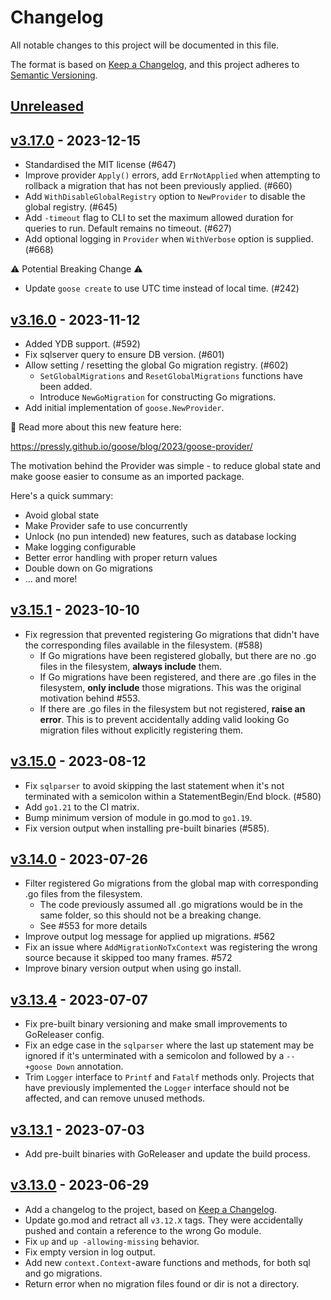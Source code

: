 # Changelog

All notable changes to this project will be documented in this file.

The format is based on [Keep a Changelog](https://keepachangelog.com/en/1.0.0/), and this project
adheres to [Semantic Versioning](https://semver.org/spec/v2.0.0.html).

## [Unreleased]

## [v3.17.0] - 2023-12-15

- Standardised the MIT license (#647)
- Improve provider `Apply()` errors, add `ErrNotApplied` when attempting to rollback a migration
  that has not been previously applied. (#660)
- Add `WithDisableGlobalRegistry` option to `NewProvider` to disable the global registry. (#645)
- Add `-timeout` flag to CLI to set the maximum allowed duration for queries to run. Default remains
  no timeout. (#627)
- Add optional logging in `Provider` when `WithVerbose` option is supplied. (#668)

⚠️ Potential Breaking Change ⚠️

- Update `goose create` to use UTC time instead of local time. (#242)

## [v3.16.0] - 2023-11-12

- Added YDB support. (#592)
- Fix sqlserver query to ensure DB version. (#601)
- Allow setting / resetting the global Go migration registry. (#602)
  - `SetGlobalMigrations` and `ResetGlobalMigrations` functions have been added.
  - Introduce `NewGoMigration` for constructing Go migrations.
- Add initial implementation of `goose.NewProvider`.

🎉 Read more about this new feature here:

https://pressly.github.io/goose/blog/2023/goose-provider/

The motivation behind the Provider was simple - to reduce global state and make goose easier to
consume as an imported package.

Here's a quick summary:

- Avoid global state
- Make Provider safe to use concurrently
- Unlock (no pun intended) new features, such as database locking
- Make logging configurable
- Better error handling with proper return values
- Double down on Go migrations
- ... and more!

## [v3.15.1] - 2023-10-10

- Fix regression that prevented registering Go migrations that didn't have the corresponding files
  available in the filesystem. (#588)
  - If Go migrations have been registered globally, but there are no .go files in the filesystem,
    **always include** them.
  - If Go migrations have been registered, and there are .go files in the filesystem, **only
    include** those migrations. This was the original motivation behind #553.
  - If there are .go files in the filesystem but not registered, **raise an error**. This is to
    prevent accidentally adding valid looking Go migration files without explicitly registering
    them.

## [v3.15.0] - 2023-08-12

- Fix `sqlparser` to avoid skipping the last statement when it's not terminated with a semicolon
  within a StatementBegin/End block. (#580)
- Add `go1.21` to the CI matrix.
- Bump minimum version of module in go.mod to `go1.19`.
- Fix version output when installing pre-built binaries (#585).

## [v3.14.0] - 2023-07-26

- Filter registered Go migrations from the global map with corresponding .go files from the
  filesystem.
  - The code previously assumed all .go migrations would be in the same folder, so this should not
    be a breaking change.
  - See #553 for more details
- Improve output log message for applied up migrations. #562
- Fix an issue where `AddMigrationNoTxContext` was registering the wrong source because it skipped
  too many frames. #572
- Improve binary version output when using go install.

## [v3.13.4] - 2023-07-07

- Fix pre-built binary versioning and make small improvements to GoReleaser config.
- Fix an edge case in the `sqlparser` where the last up statement may be ignored if it's
  unterminated with a semicolon and followed by a `-- +goose Down` annotation.
- Trim `Logger` interface to `Printf` and `Fatalf` methods only. Projects that have previously
  implemented the `Logger` interface should not be affected, and can remove unused methods.

## [v3.13.1] - 2023-07-03

- Add pre-built binaries with GoReleaser and update the build process.

## [v3.13.0] - 2023-06-29

- Add a changelog to the project, based on [Keep a Changelog](https://keepachangelog.com/en/1.0.0/).
- Update go.mod and retract all `v3.12.X` tags. They were accidentally pushed and contain a
  reference to the wrong Go module.
- Fix `up` and `up -allowing-missing` behavior.
- Fix empty version in log output.
- Add new `context.Context`-aware functions and methods, for both sql and go migrations.
- Return error when no migration files found or dir is not a directory.

[Unreleased]: https://github.com/pressly/goose/compare/v3.17.0...HEAD
[v3.17.0]: https://github.com/pressly/goose/compare/v3.16.0...v3.17.0
[v3.16.0]: https://github.com/pressly/goose/compare/v3.15.1...v3.16.0
[v3.15.1]: https://github.com/pressly/goose/compare/v3.15.0...v3.15.1
[v3.15.0]: https://github.com/pressly/goose/compare/v3.14.0...v3.15.0
[v3.14.0]: https://github.com/pressly/goose/compare/v3.13.4...v3.14.0
[v3.13.4]: https://github.com/pressly/goose/compare/v3.13.1...v3.13.4
[v3.13.1]: https://github.com/pressly/goose/compare/v3.13.0...v3.13.1
[v3.13.0]: https://github.com/pressly/goose/releases/tag/v3.13.0
